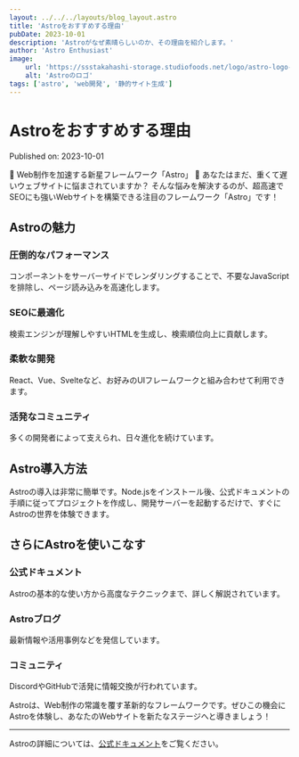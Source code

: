 ```yaml
---
layout: ../../../layouts/blog_layout.astro
title: 'Astroをおすすめする理由'
pubDate: 2023-10-01
description: 'Astroがなぜ素晴らしいのか、その理由を紹介します。'
author: 'Astro Enthusiast'
image:
    url: 'https://ssstakahashi-storage.studiofoods.net/logo/astro-logo-light-gradient.png'
    alt: 'Astroのロゴ'
tags: ['astro', 'web開発', '静的サイト生成']
---
```


# Astroをおすすめする理由

Published on: 2023-10-01

🚀 Web制作を加速する新星フレームワーク「Astro」 🚀
あなたはまだ、重くて遅いウェブサイトに悩まされていますか？ そんな悩みを解決するのが、超高速でSEOにも強いWebサイトを構築できる注目のフレームワーク「Astro」です！

## Astroの魅力

### 圧倒的なパフォーマンス

コンポーネントをサーバーサイドでレンダリングすることで、不要なJavaScriptを排除し、ページ読み込みを高速化します。

### SEOに最適化

検索エンジンが理解しやすいHTMLを生成し、検索順位向上に貢献します。

### 柔軟な開発

React、Vue、Svelteなど、お好みのUIフレームワークと組み合わせて利用できます。

### 活発なコミュニティ

多くの開発者によって支えられ、日々進化を続けています。

## Astro導入方法

Astroの導入は非常に簡単です。Node.jsをインストール後、公式ドキュメントの手順に従ってプロジェクトを作成し、開発サーバーを起動するだけで、すぐにAstroの世界を体験できます。

## さらにAstroを使いこなす

### 公式ドキュメント

Astroの基本的な使い方から高度なテクニックまで、詳しく解説されています。

### Astroブログ

最新情報や活用事例などを発信しています。

### コミュニティ

DiscordやGitHubで活発に情報交換が行われています。

Astroは、Web制作の常識を覆す革新的なフレームワークです。ぜひこの機会にAstroを体験し、あなたのWebサイトを新たなステージへと導きましょう！

---

Astroの詳細については、[公式ドキュメント](https://docs.astro.build)をご覧ください。

